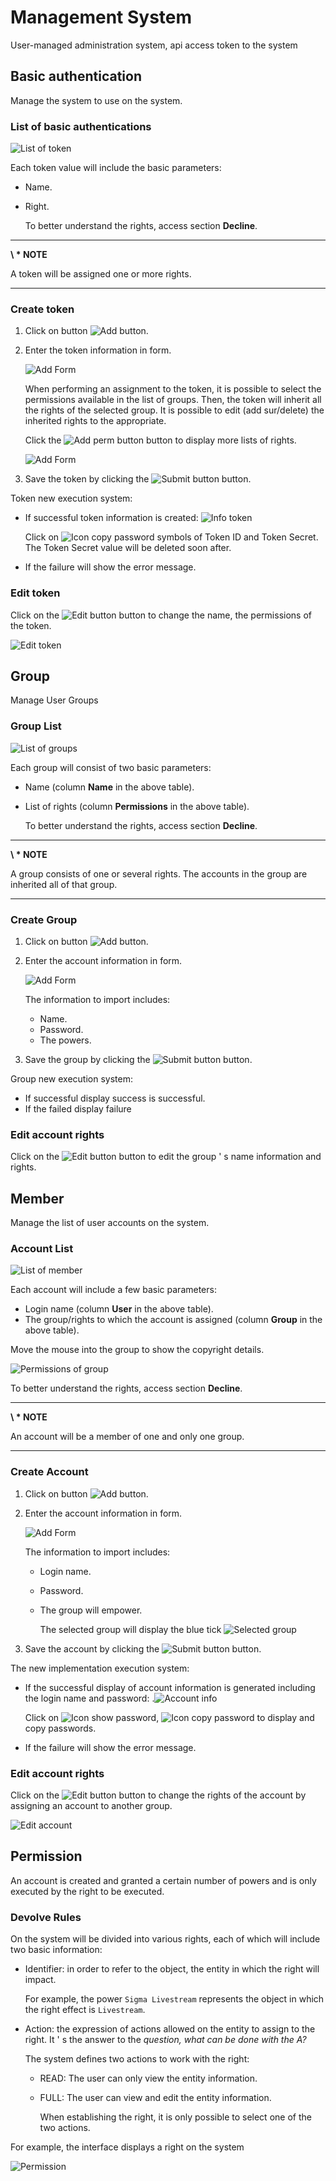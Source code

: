 
# Management System

User-managed administration system, api access token to the system

## Basic authentication

Manage the system to use on the system.

### List of basic authentications
![List of token](../images/um-basic-auth/list.png)

Each token value will include the basic parameters:

- Name.
- Right.

  To better understand the rights, access section **Decline**.

---

**\ * NOTE**

A token will be assigned one or more rights.

---

### Create token

1. Click on button ![Add button](../images/um-member/btn-add.png).
2. Enter the token information in form.

    ![Add Form](../images/um-basic-auth/form-add.png)

    When performing an assignment to the token, it is possible to select the permissions available in the list of groups. Then, the token will inherit all the rights of the selected group. It is possible to edit (add sur/delete) the inherited rights to the appropriate.

    Click the ![Add perm button](../images/um-basic-auth/btn-add-perm.png) button to display more lists of rights.

    ![Add Form](../images/um-basic-auth/form-add-2.png)

3. Save the token by clicking the ![Submit button](../images/um-member/btn-submit.png) button.

  Token new execution system:
  - If successful token information is created: ![Info token](../images/um-basic-auth/info.png)

    Click on ![Icon copy password](../images/um-member/icon-copy.png) symbols of Token ID and Token Secret. The Token Secret value will be deleted soon after.

  - If the failure will show the error message.

### Edit token

Click on the ![Edit button](../images/um-action-btns/edit.png) button to change the name, the permissions of the token.

![Edit token](../images/um-basic-auth/form-edit.png)


## Group

Manage User Groups

### Group List
![List of groups](../images/um-group/list.png)


Each group will consist of two basic parameters:

- Name (column **Name** in the above table).
- List of rights (column **Permissions** in the above table).

  To better understand the rights, access section **Decline**.

---

**\ * NOTE**

A group consists of one or several rights. The accounts in the group are inherited all of that group.

---

### Create Group

1. Click on button ![Add button](../images/um-member/btn-add.png).
2. Enter the account information in form.

    ![Add Form](../images/um-group/form-add.png)

    The information to import includes:
    - Name.
    - Password.
    - The powers.
3. Save the group by clicking the ![Submit button](../images/um-member/btn-submit.png) button.

  Group new execution system:
  - If successful display success is successful.
  - If the failed display failure

### Edit account rights

Click on the ![Edit button](../images/um-action-btns/edit.png) button to edit the group ' s name information and rights.


## Member

Manage the list of user accounts on the system.

### Account List
![List of member](../images/um-member/list.png)


Each account will include a few basic parameters:

- Login name (column **User** in the above table).
- The group/rights to which the account is assigned (column **Group** in the above table).

Move the mouse into the group to show the copyright details.

  ![Permissions of group](../images/um-member/permission.png)

  To better understand the rights, access section **Decline**.

---

**\ * NOTE**

An account will be a member of one and only one group.

---

### Create Account

1. Click on button ![Add button](../images/um-member/btn-add.png).
2. Enter the account information in form.

    ![Add Form](../images/um-member/form-add.png)

    The information to import includes:
    - Login name.
    - Password.
    - The group will empower.

      The selected group will display the blue tick ![Selected group](../images/um-member/group-selected.png)
3. Save the account by clicking the ![Submit button](../images/um-member/btn-submit.png) button.

  The new implementation execution system:
  - If the successful display of account information is generated including the login name and password: .![Account info](../images/um-member/account-info.png)

    Click on ![Icon show password](../images/um-member/icon-eye.png), ![Icon copy password](../images/um-member/icon-copy.png)  to display and copy passwords.

  - If the failure will show the error message.

### Edit account rights

Click on the ![Edit button](../images/um-action-btns/edit.png) button to change the rights of the account by assigning an account to another group.

![Edit account](../images/um-member/form-edit.png)


## Permission

An account is created and granted a certain number of powers and is only executed by the right to be executed.

### Devolve Rules

On the system will be divided into various rights, each of which will include two basic information:

- Identifier: in order to refer to the object, the entity in which the right will impact.

  For example, the power `Sigma Livestream` represents the object in which the right effect is `Livestream`.
- Action: the expression of actions allowed on the entity to assign to the right. It &apos; s the answer to the *question, what can be done with the A?*

  The system defines two actions to work with the right:
  - READ: The user can only view the entity information.
  - FULL: The user can view and edit the entity information.

    When establishing the right, it is only possible to select one of the two actions.

For example, the interface displays a right on the system

  ![Permission](../images/um-permission/general.png)
